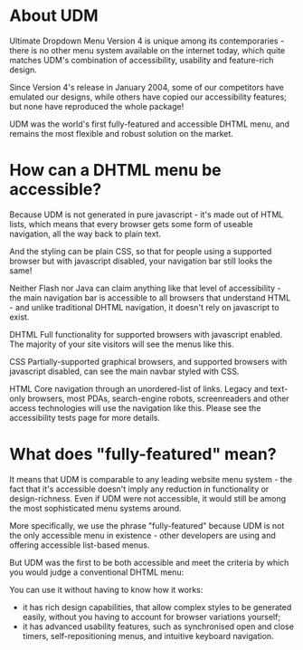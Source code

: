 About UDM
===
Ultimate Dropdown Menu Version 4 is unique among its contemporaries - there is no other menu system available on the internet today, which quite matches UDM's combination of accessibility, usability and feature-rich design.

Since Version 4's release in January 2004, some of our competitors have emulated our designs, while others have copied our accessibility features; but none have reproduced the whole package!

UDM was the world's first fully-featured and accessible DHTML menu, and remains the most flexible and robust solution on the market.

How can a DHTML menu be accessible?
===
Because UDM is not generated in pure javascript - it's made out of HTML lists, which means that every browser gets some form of useable navigation, all the way back to plain text.

And the styling can be plain CSS, so that for people using a supported browser but with javascript disabled, your navigation bar still looks the same!

Neither Flash nor Java can claim anything like that level of accessibility - the main navigation bar is accessible to all browsers that understand HTML - and unlike traditional DHTML navigation, it doesn't rely on javascript to exist.

DHTML
Full functionality for supported browsers with javascript enabled. The majority of your site visitors will see the menus like this.

CSS
Partially-supported graphical browsers, and supported browsers with javascript disabled, can see the main navbar styled with CSS.

HTML
Core navigation through an unordered-list of links. Legacy and text-only browsers, most PDAs, search-engine robots, screenreaders and other access technologies will use the navigation like this.
Please see the accessibility tests page for more details.

What does "fully-featured" mean?
===
It means that UDM is comparable to any leading website menu system - the fact that it's accessible doesn't imply any reduction in functionality or design-richness. Even if UDM were not accessible, it would still be among the most sophisticated menu systems around.

More specifically, we use the phrase "fully-featured" because UDM is not the only accessible menu in existence - other developers are using and offering accessible list-based menus.

But UDM was the first to be both accessible and meet the criteria by which you would judge a conventional DHTML menu:

You can use it without having to know how it works:
- it has rich design capabilities, that allow complex styles to be generated easily, without you having to account for browser variations yourself;
- it has advanced usability features, such as synchronised open and close timers, self-repositioning menus, and intuitive keyboard navigation.
